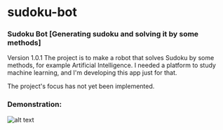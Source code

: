 # sudoku-bot
### Sudoku Bot [Generating sudoku and solving it by some methods]
 
Version 1.0.1
The project is to make a robot that solves Sudoku by some methods, for example Artificial Intelligence.
I needed a platform to study machine learning, and I'm developing this app just for that.

The project's focus has not yet been implemented.

### Demonstration:

![alt text](https://raw.githubusercontent.com/le0nard01/sudoku-bot/main/sudoku.gif)